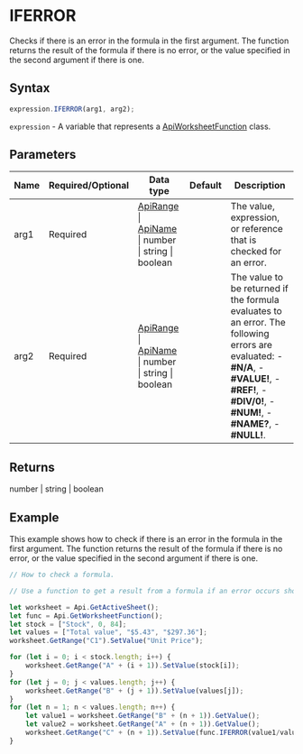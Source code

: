 # IFERROR

Checks if there is an error in the formula in the first argument. The function returns the result of the formula if there is no error, or the value specified in the second argument if there is one.

## Syntax

```javascript
expression.IFERROR(arg1, arg2);
```

`expression` - A variable that represents a [ApiWorksheetFunction](../ApiWorksheetFunction.md) class.

## Parameters

| **Name** | **Required/Optional** | **Data type** | **Default** | **Description** |
| ------------- | ------------- | ------------- | ------------- | ------------- |
| arg1 | Required | [ApiRange](../../ApiRange/ApiRange.md) \| [ApiName](../../ApiName/ApiName.md) \| number \| string \| boolean |  | The value, expression, or reference that is checked for an error. |
| arg2 | Required | [ApiRange](../../ApiRange/ApiRange.md) \| [ApiName](../../ApiName/ApiName.md) \| number \| string \| boolean |  | The value to be returned if the formula evaluates to an error. The following errors are evaluated: -**#N/A**, -**#VALUE!**, -**#REF!**, -**#DIV/0!**, -**#NUM!**, -**#NAME?**, -**#NULL!**. |

## Returns

number \| string \| boolean

## Example

This example shows how to check if there is an error in the formula in the first argument. The function returns the result of the formula if there is no error, or the value specified in the second argument if there is one.

```javascript editor-xlsx
// How to check a formula.

// Use a function to get a result from a formula if an error occurs show specified error message.

let worksheet = Api.GetActiveSheet();
let func = Api.GetWorksheetFunction();
let stock = ["Stock", 0, 84];
let values = ["Total value", "$5.43", "$297.36"];
worksheet.GetRange("C1").SetValue("Unit Price");

for (let i = 0; i < stock.length; i++) {
    worksheet.GetRange("A" + (i + 1)).SetValue(stock[i]);
}
for (let j = 0; j < values.length; j++) {
    worksheet.GetRange("B" + (j + 1)).SetValue(values[j]);
}
for (let n = 1; n < values.length; n++) {
    let value1 = worksheet.GetRange("B" + (n + 1)).GetValue();
    let value2 = worksheet.GetRange("A" + (n + 1)).GetValue();
    worksheet.GetRange("C" + (n + 1)).SetValue(func.IFERROR(value1/value2, "Out of stock"));
}
```

